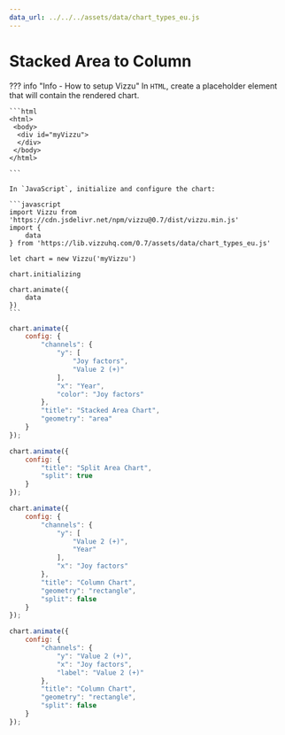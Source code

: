 ```yaml
---
data_url: ../../../assets/data/chart_types_eu.js
---
```


# Stacked Area  to Column

<div id="example_01"></div>

??? info "Info - How to setup Vizzu"
    In `HTML`, create a placeholder element that will contain the rendered
    chart.

    ```html
    <html>
     <body>
      <div id="myVizzu">
      </div>
     </body>
    </html>

    ```

    In `JavaScript`, initialize and configure the chart:

    ```javascript
    import Vizzu from 'https://cdn.jsdelivr.net/npm/vizzu@0.7/dist/vizzu.min.js'
    import {
        data
    } from 'https://lib.vizzuhq.com/0.7/assets/data/chart_types_eu.js'

    let chart = new Vizzu('myVizzu')

    chart.initializing

    chart.animate({
        data
    })
    ```

```javascript
chart.animate({
    config: {
        "channels": {
            "y": [
                "Joy factors",
                "Value 2 (+)"
            ],
            "x": "Year",
            "color": "Joy factors"
        },
        "title": "Stacked Area Chart",
        "geometry": "area"
    }
});

chart.animate({
    config: {
        "title": "Split Area Chart",
        "split": true
    }
});

chart.animate({
    config: {
        "channels": {
            "y": [
                "Value 2 (+)",
                "Year"
            ],
            "x": "Joy factors"
        },
        "title": "Column Chart",
        "geometry": "rectangle",
        "split": false
    }
});

chart.animate({
    config: {
        "channels": {
            "y": "Value 2 (+)",
            "x": "Joy factors",
            "label": "Value 2 (+)"
        },
        "title": "Column Chart",
        "geometry": "rectangle",
        "split": false
    }
});
```

<script src="./total_time_area_column.js"></script>
